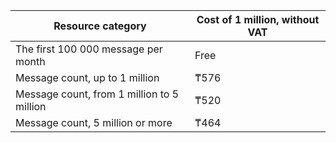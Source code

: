 | Resource category | Cost of 1 million, without VAT |
| ----- | ----- |
| The first 100 000 message per month | Free |
| Message count, up to 1 million | ₸576 |
| Message count, from 1 million to 5 million | ₸520 |
| Message count, 5 million or more | ₸464 |

